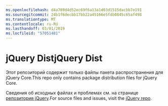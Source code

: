 ```yaml
---
ms.openlocfilehash: d4a789d4d52ec69f6a13a1d03d1515dacbb7e191
ms.sourcegitcommit: 24b1f6decbb17bb22a45166e5fdb0845c65af498
ms.translationtype: MT
ms.contentlocale: ru-RU
ms.lasthandoff: 03/01/2019
ms.locfileid: "57051481"
---
```

# <a name="jquery-dist"></a><span data-ttu-id="d5dba-101">jQuery Dist</span><span class="sxs-lookup"><span data-stu-id="d5dba-101">jQuery Dist</span></span>

<span data-ttu-id="d5dba-102">Этот репозиторий содержит только файлы пакета распространения для jQuery Core.</span><span class="sxs-lookup"><span data-stu-id="d5dba-102">This repo only contains package distribution files for jQuery Core.</span></span>

<span data-ttu-id="d5dba-103">Сведения об исходных файлах и проблемах см. на странице [репозитория jQuery](https://github.com/jquery/jquery).</span><span class="sxs-lookup"><span data-stu-id="d5dba-103">For source files and issues, visit the [jQuery repo](https://github.com/jquery/jquery).</span></span>
